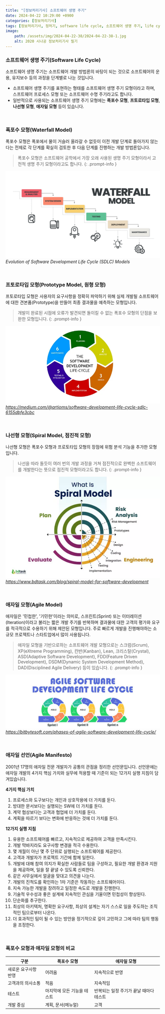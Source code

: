 ```yaml
---
title: "[정보처리기사] 소프트웨어 생명 주기"
date: 2024-04-22 10:29:00 +0900
categories: [정보처리기사]
tags: [정보처리기사, 정처기, software life cycle, 소프트웨어 생명 주기, life cycle, 생명 주기, life cycle model, 생명 주기 모형, waterfall model, 폭포수 모형, prototype model, 프로토타입 모형, spiral model, 나선형 모델, agile model, 애자일 모형, agile, 애자일, scrum, 스크럼]
image:
    path: /assets/img/2024-04-22-38/2024-04-22-38-1.jpg
    alt: 2020 시나공 정보처리기사 필기
---
```


### 소프트웨어 생명 주기(Software Life Cycle)

소프트웨어 생명 주기는 소프트웨어 개발 방법론의 바탕이 되는 것으로 소프트웨어의 운용, 유지보수 등의 과정을 단계별로 나눈 것입니다.

- 소프트웨어 생명 주기를 표현하는 형태를 소프트웨어 생명 주기 모형이라고 하며, 스프트웨어 프로세스 모형 또는 소프트웨어 수명 주기라고도 합니다.
- 일반적으로 사용되는 소프트웨어 생명 주기 모형에는 **폭포수 모형**, **프토로타입 모형**, **나선형 모형**, **애자일 모형** 등이 있습니다.

&nbsp;

### 폭포수 모형(Waterfall Model)

폭포수 모형은 폭포에서 물이 거슬러 올라갈 수 없듯이 이전 개발 단계로 돌아가지 않는다는 전제로 각 단계를 확실히 검토한 후 다음 단계를 진행하는 개발 방법론입니다.

> 폭포수 모형은 소프트웨어 공학에서 가장 오래 사용된 생명 주기 모형이라서 고전적 생명 주기 모형이라고도 합니다.
{: .prompt-info }

![폭포수 모형](/assets/img/2024-04-22-38/2024-04-22-38-2.png)
_Evolution of Software Development Life Cycle (SDLC) Models_

&nbsp;

### 프토로타입 모형(Prototype Model, 원형 모형)

프토로타입 모형은 사용자의 요구사항을 정확히 파악하기 위해 실제 개발될 소프트웨어에 대한 견본품(Prototype)을 만들어 최종 결과물을 예측하는 모형입니다.

> 개발이 완료된 시점에 오류가 발견되면 돌이킬 수 없는 폭포수 모형의 단점을 보완한 모형입니다.
{: .prompt-info }

![프로토타입 모형](/assets/img/2024-04-22-38/2024-04-22-38-3.webp)
_https://medium.com/@artjoms/software-development-life-cycle-sdlc-6155dbfe3cbc_

&nbsp;

### 나선형 모형(Spiral Model, 점진적 모형)

나선형 모형은 폭포수 모형과 프로토타입 모형의 장점에 위험 분석 기능을 추가한 모형입니다.

> 나선을 따라 돌듯이 여러 번의 개발 과정을 거쳐 점진적으로 완벽한 소프트웨어를 개발한다는 뜻으로 점진적 모형이라고도 합니다.
{: .prompt-info }

![나선형 모형](/assets/img/2024-04-22-38/2024-04-22-38-4.webp)
_https://www.bdtask.com/blog/spiral-model-for-software-development_

&nbsp;

### 애자일 모형(Agile Model)

애자일은 '민첩한', '기민한'이라는 의미로, 스프린트(Sprint) 또는 이터레이션(Iteration)이라고 불리는 짧은 개발 주기를 반복하며 결과물에 대한 고객의 평가와 요구를 적극적으로 수용하기 위해 제안된 모형입니다. 주로 빠르게 개발을 진행해야하는 소규모 프로젝트나 스타트업에서 많이 사용됩니다.

> 애자일 모형을 기반으로하는 소프트웨어 개발 모형으로는 스크럼(Scrum), XP(eXtreme Programming), 칸반(Kanban), Lean, 크리스탈(Crystal), ASD(Adaptive Software Development), FDD(Feature Driven Development), DSDM(Dynamic System Development Method), DAD(Disciplined Agile Delivery) 등이 있습니다.
{: .prompt-info }

![애자일 모형](/assets/img/2024-04-22-38/2024-04-22-38-5.webp)
_https://bitbytesoft.com/phases-of-agile-software-development-life-cycle/_

&nbsp;

### 애자일 선언(Agile Manifesto)

2001년 17명의 애자일 전문 개발자가 공통의 관점을 정리한 선언문입니다. 선언문에는 애자일 개발의 4가지 핵심 가치와 실무에 적용할 때 기준이 되는 12가지 실행 지침이 담겨있습니다.

**4가지 핵심 가치**

1. 프로세스와 도구보다는 개인과 상호작용에 더 가치를 둔다.
2. 방대한 문서보다는 실행되는 SW에 더 가치를 둔다.
3. 계약 협상보다는 고객과 협업에 더 가치를 둔다.
4. 계획을 따르기 보다는 변화에 반응하는 것에 더 가치를 둔다.

**12가지 실행 지침**

1. 유용한 소프트웨어를 빠르고, 지속적으로 제공하여 고객을 만족시킨다.
2. 개발 막바지라도 요구사항 변경을 적극 수용한다.
3. 몇 개월이 아닌 몇 주 단위로 실행되는 소프트웨어를 제공한다.
4. 고객과 개발자가 프로젝트 기간에 함께 일한다.
5. 개발에 대해 참여 의지가 확실한 사람들로 팀을 구성하고, 필요한 개발 환경과 지원을 제공하며, 일을 잘 끝낼 수 있도록 신뢰한다.
6. 같은 사무실에서 얼굴을 맞대고 의견을 나눈다.
7. 개발의 진척도를 확인하는 1차 기준은 작동하는 소프트웨어이다.
8. 지속 가능한 개발을 장려하고 일정한 속도로 개발을 진행한다.
9. 기술적 우수성과 좋은 설계에 지속적인 관심을 기울이면 민첩성이 향상된다.
10. 단순화를 추구한다.
11. 최상의 아키텍처, 명확한 요구사항, 최상의 설계는 자기 스스로 일을 주도하는 조직적인 팀으로부터 나온다.
12. 더 효과적인 팀이 될 수 있는 방안을 정기적으로 깊이 고민하고 그에 따라 팀의 행동을 조정한다.

&nbsp;

### 폭포수 모형과 애자일 모형의 비교

| 구분                | 폭포수 모형               | 애자일 모형                           |
| ------------------ | ------------------------- | ----------------------------------- |
| 새로운 요구사항 반영 | 어려움                    | 지속적으로 반영                       |
| 고객과의 의사소통   | 적음                      | 지속적임                              |
| 테스트             | 마지막에 모든 기능을 테스트 | 반복되는 일정 주기가 끝날 때마다 테스트 |
| 개발 중심           | 계획, 문서(메뉴얼)        | 고객                                  |